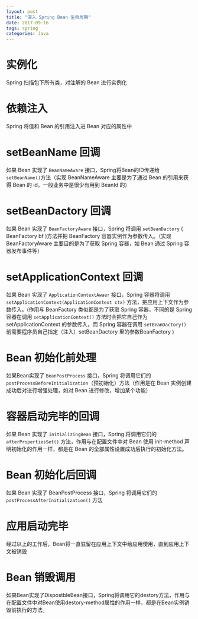 ```yaml
---
layout: post
title: "深入 Spring Bean 生命周期"
date: 2017-09-16
tags: spring
categories: Java
---
```


# 实例化
Spring 扫描包下所有类，对注解的 Bean 进行实例化

# 依赖注入 
Spring 将值和 Bean 的引用注入进 Bean 对应的属性中

# setBeanName 回调   
如果 Bean 实现了 `BeanNameAware` 接口，Spring将Bean的ID传递给 `setBeanName()`方法（实现 BeanNameAware 主要是为了通过 Bean 的引用来获得 Bean 的 id，一般业务中是很少有用到 BeanId 的）

# setBeanDactory 回调   
如果 Bean 实现了 `BeanFactoryAware` 接口，Spring 将调用 `setBeanDactory` ( BeanFactory bf )方法并把 BeanFactory 容器实例作为参数传入。（实现 BeanFactoryAware 主要目的是为了获取 Spring 容器，如 Bean 通过 Spring 容器发布事件等）

# setApplicationContext 回调
如果 Bean 实现了 `ApplicationContextAwaer` 接口，Spring 容器将调用 `setApplicationContext(ApplicationContext ctx)` 方法，把应用上下文作为参数传入。(作用与 BeanFactory 类似都是为了获取 Spring 容器，不同的是 Spring 容器在调用 `setApplicationContext()` 方法时会把它自己作为 setApplicationContext 的参数传入，而 Spring 容器在调用 `setBeanDactory()` 前需要程序员自己指定（注入）setBeanDactory 里的参数BeanFactory )

# Bean 初始化前处理
如果Bean实现了 `BeanPostProcess` 接口，Spring 将调用它们的 `postProcessBeforeInitialization`（预初始化）方法（作用是在 Bean 实例创建成功后对进行增强处理，如对 Bean 进行修改，增加某个功能）

# 容器启动完毕的回调 
如果 Bean 实现了 `InitializingBean` 接口，Spring 将调用它们的 `afterPropertiesSet()` 方法，作用与在配置文件中对 Bean 使用 init-method 声明初始化的作用一样，都是在 Bean 的全部属性设置成功后执行的初始化方法。

# Bean 初始化后回调
如果 Bean 实现了 BeanPostProcess 接口，Spring 将调用它们的 `postProcessAfterInitialization()` 方法

# 应用启动完毕 
经过以上的工作后，Bean将一直驻留在应用上下文中给应用使用，直到应用上下文被销毁

# Bean 销毁调用 
如果Bean实现了DispostbleBean接口，Spring将调用它的destory方法，作用与在配置文件中对Bean使用destory-method属性的作用一样，都是在Bean实例销毁前执行的方法。